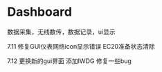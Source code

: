 

# Dashboard
数据采集，无线数传，数据记录，ui显示

7.11 
修复GUI仪表网络icon显示错误
EC20准备状态清除

7.12
更换新的gui界面
添加IWDG
修复一些bug